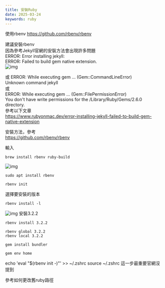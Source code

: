 ```yaml
---
title: 安裝Ruby
date: 2025-03-24
keywords: ruby
---
```

使用rbenv
<https://github.com/rbenv/rbenv>

建議安裝rbenv  
因為參考Jekyll官網的安裝方法會出現許多問題  
ERROR:  Error installing jekyll:  
ERROR: Failed to build gem native extension.  
![img]({{site.imgurl}}/jekyll/old/ruby1.png) 

或
ERROR:  While executing gem ... (Gem::CommandLineError)  
    Unknown command jekyll  
或  
ERROR:  While executing gem ... (Gem::FilePermissionError)  
    You don't have write permissions for the /Library/Ruby/Gems/2.6.0 directory.  
參考以下文章  
<https://www.rubyonmac.dev/error-installing-jekyll-failed-to-build-gem-native-extension>


安裝方法，參考  
<https://github.com/rbenv/rbenv>

輸入
```
brew install rbenv ruby-build
```
![img]({{site.imgurl}}/jekyll/old/ruby2.png) 

```
sudo apt install rbenv
```

```
rbenv init
```

選擇要安裝的版本
```
rbenv install -l
```
![img]({{site.imgurl}}/jekyll/old/ruby3.png) 
安裝3.2.2
```
rbenv install 3.2.2
```

```
rbenv global 3.2.2  
rbenv local 3.2.2   
```

```
gem install bundler
```

```
gem env home
```

echo 'eval "$(rbenv init -)"' >> ~/.zshrc
source ~/.zshrc    這一步最重要官網沒提到

參考如何更改舊ruby路徑